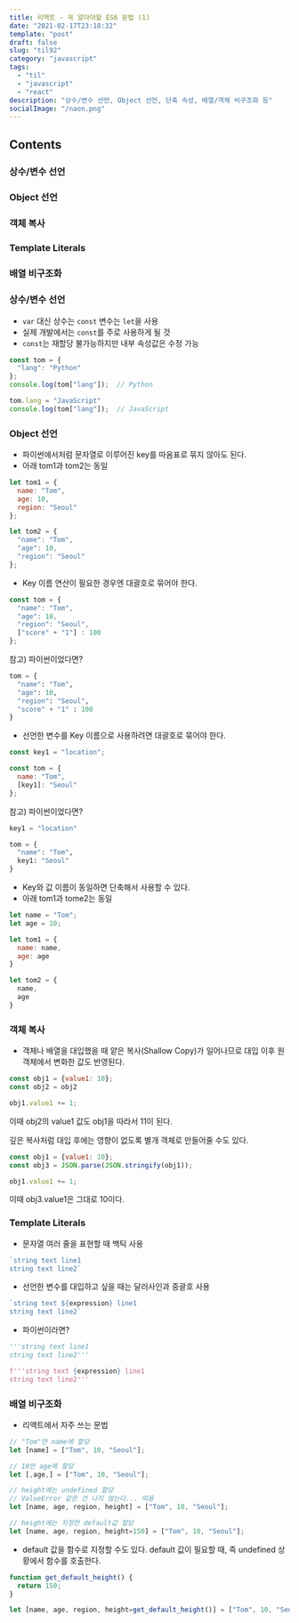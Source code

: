 ```yaml
---
title: 리액트 - 꼭 알아야할 ES6 문법 (1)
date: "2021-02-17T23:18:32"
template: "post"
draft: false
slug: "til92"
category: "javascript"
tags:
  - "til"
  - "javascript"
  - "react"
description: "상수/변수 선언, Object 선언, 단축 속성, 배열/객체 비구조화 등"
socialImage: "/naon.png"
---
```


## Contents
### 상수/변수 선언
### Object 선언
### 객체 복사
### Template Literals
### 배열 비구조화

### 상수/변수 선언
- `var` 대신 상수는 `const` 변수는 `let`을 사용
- 실제 개발에서는 `const`를 주로 사용하게 될 것
- `const`는 재할당 불가능하지만 내부 속성값은 수정 가능

```js
const tom = {
  "lang": "Python"
};
console.log(tom["lang"]);  // Python

tom.lang = "JavaScript"
console.log(tom["lang"]);  // JavaScript
```

### Object 선언
- 파이썬에서처럼 문자열로 이루어진 key를 따옴표로 묶지 않아도 된다.
- 아래 tom1과 tom2는 동일

```js
let tom1 = {
  name: "Tom",
  age: 10,
  region: "Seoul"
};
```
```js
let tom2 = {
  "name": "Tom",
  "age": 10,
  "region": "Seoul"
};
```

- Key 이름 연산이 필요한 경우엔 대괄호로 묶어야 한다.

```js
const tom = {
  "name": "Tom",
  "age": 10,
  "region": "Seoul",
  ["score" + "1"] : 100
};
```

참고) 파이썬이었다면?
```python
tom = {
  "name": "Tom",
  "age": 10,
  "region": "Seoul",
  "score" + "1" : 100
}
```

- 선언한 변수를 Key 이름으로 사용하려면 대괄호로 묶어야 한다.

```js
const key1 = "location";

const tom = {
  name: "Tom",
  [key1]: "Seoul"
};
```

참고) 파이썬이었다면?
```python
key1 = "location"

tom = {
  "name": "Tom",
  key1: "Seoul"
}
```

- Key와 값 이름이 동일하면 단축해서 사용할 수 있다.
- 아래 tom1과 tome2는 동일

```js
let name = "Tom";
let age = 10;

let tom1 = {
  name: name,
  age: age
}

let tom2 = {
  name,
  age
}
```

### 객체 복사
- 객체나 배열을 대입했을 때 얕은 복사(Shallow Copy)가 일어나므로 대입 이후 원 객체에서 변화한 값도 반영된다.

```js
const obj1 = {value1: 10};
const obj2 = obj2

obj1.value1 += 1;
```

이때 obj2의 value1 값도 obj1을 따라서 11이 된다.

깊은 복사처럼 대입 후에는 영향이 없도록 별개 객체로 만들어줄 수도 있다.

```js
const obj1 = {value1: 10};
const obj3 = JSON.parse(JSON.stringify(obj1));

obj1.value1 += 1;
```

이때 obj3.value1은 그대로 10이다.

### Template Literals
- 문자열 여러 줄을 표현할 때 백틱 사용

```js
`string text line1
string text line2`
```

- 선언한 변수를 대입하고 싶을 때는 달러사인과 중괄호 사용

```js
`string text ${expression} line1
string text line2`
```

- 파이썬이라면?

```python
'''string text line1
string text line2'''
```
```python
f'''string text {expression} line1
string text line2'''
```

### 배열 비구조화
- 리액트에서 자주 쓰는 문법

```js
// "Tom"만 name에 할당
let [name] = ["Tom", 10, "Seoul"];

// 10만 age에 할당
let [,age,] = ["Tom", 10, "Seoul"];

// height에는 undefined 할당
// ValueError 같은 건 나지 않는다... 띠용
let [name, age, region, height] = ["Tom", 10, "Seoul"];

// height에는 지정한 default값 할당
let [name, age, region, height=150] = ["Tom", 10, "Seoul"];
```

- default 값을 함수로 지정할 수도 있다. default 값이 필요할 때, 즉 undefined 상황에서 함수를 호출한다.

```js
function get_default_height() {
  return 150;
}

let [name, age, region, height=get_default_height()] = ["Tom", 10, "Seoul"];
```